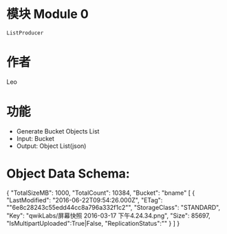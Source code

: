 # 模块  Module 0
    ListProducer

# 作者
  Leo

# 功能
* Generate Bucket Objects List
* Input:
    Bucket
* Output:
    Object List(json)

# Object Data Schema:
{
    "TotalSizeMB": 1000,
        "TotalCount": 10384,
        "Bucket": "bname"
            [
            {
                "LastModified": "2016-06-22T09:54:26.000Z",
                "ETag": "\"6e8c28243c55edd44cc8a796a332f1c2\"",
                "StorageClass": "STANDARD",
                "Key": "qwikLabs/屏幕快照 2016-03-17 下午4.24.34.png",
                "Size": 85697,
                "IsMultipartUploaded":True|False,
                "ReplicationStatus":""
            }
            ]
}

